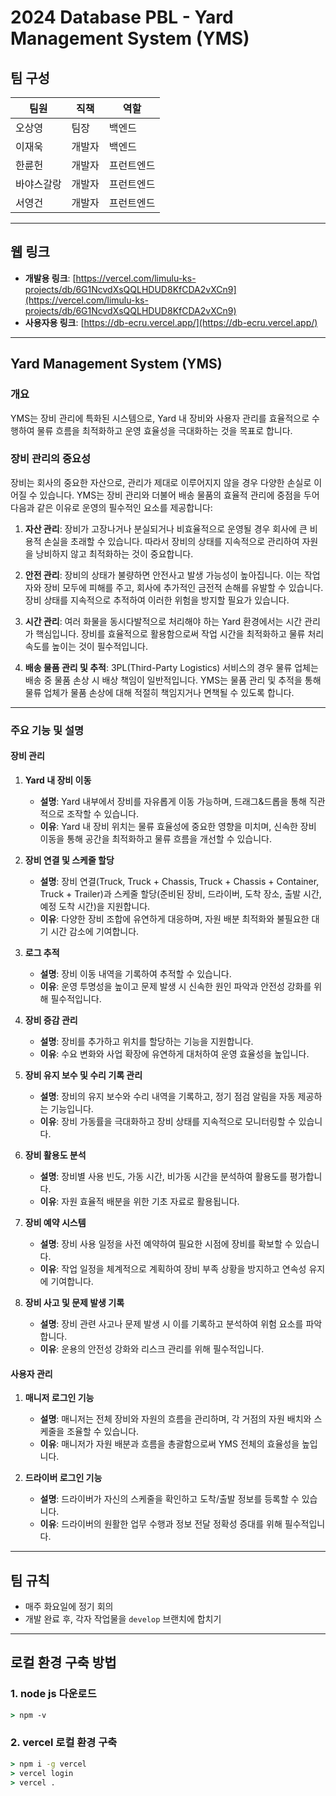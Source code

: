 # 2024 Database PBL - Yard Management System (YMS)

## 팀 구성

| 팀원       | 직책   | 역할       |
| ---------- | ------ | ---------- |
| 오상영     | 팀장   | 백엔드     |
| 이재욱     | 개발자 | 백엔드     |
| 한륜헌     | 개발자 | 프런트엔드 |
| 바야스갈랑 | 개발자 | 프런트엔드 |
| 서영건     | 개발자 | 프런트엔드 |

---

## 웹 링크

- **개발용 링크**: [https://vercel.com/limulu-ks-projects/db/6G1NcvdXsQQLHDUD8KfCDA2vXCn9](https://vercel.com/limulu-ks-projects/db/6G1NcvdXsQQLHDUD8KfCDA2vXCn9)
- **사용자용 링크**: [https://db-ecru.vercel.app/](https://db-ecru.vercel.app/)

---

## Yard Management System (YMS)

### 개요
YMS는 장비 관리에 특화된 시스템으로, Yard 내 장비와 사용자 관리를 효율적으로 수행하여 물류 흐름을 최적화하고 운영 효율성을 극대화하는 것을 목표로 합니다.

### 장비 관리의 중요성

장비는 회사의 중요한 자산으로, 관리가 제대로 이루어지지 않을 경우 다양한 손실로 이어질 수 있습니다. YMS는 장비 관리와 더불어 배송 물품의 효율적 관리에 중점을 두어 다음과 같은 이유로 운영의 필수적인 요소를 제공합니다:

1. **자산 관리**: 장비가 고장나거나 분실되거나 비효율적으로 운영될 경우 회사에 큰 비용적 손실을 초래할 수 있습니다. 따라서 장비의 상태를 지속적으로 관리하여 자원을 낭비하지 않고 최적화하는 것이 중요합니다.

2. **안전 관리**: 장비의 상태가 불량하면 안전사고 발생 가능성이 높아집니다. 이는 작업자와 장비 모두에 피해를 주고, 회사에 추가적인 금전적 손해를 유발할 수 있습니다. 장비 상태를 지속적으로 추적하여 이러한 위험을 방지할 필요가 있습니다.

3. **시간 관리**: 여러 화물을 동시다발적으로 처리해야 하는 Yard 환경에서는 시간 관리가 핵심입니다. 장비를 효율적으로 활용함으로써 작업 시간을 최적화하고 물류 처리 속도를 높이는 것이 필수적입니다.

4. **배송 물품 관리 및 추적**: 3PL(Third-Party Logistics) 서비스의 경우 물류 업체는 배송 중 물품 손상 시 배상 책임이 일반적입니다. YMS는 물품 관리 및 추적을 통해 물류 업체가 물품 손상에 대해 적절히 책임지거나 면책될 수 있도록 합니다.

---

### 주요 기능 및 설명

#### 장비 관리

1. **Yard 내 장비 이동**
   - **설명**: Yard 내부에서 장비를 자유롭게 이동 가능하며, 드래그&드롭을 통해 직관적으로 조작할 수 있습니다.
   - **이유**: Yard 내 장비 위치는 물류 효율성에 중요한 영향을 미치며, 신속한 장비 이동을 통해 공간을 최적화하고 물류 흐름을 개선할 수 있습니다.

2. **장비 연결 및 스케줄 할당**
   - **설명**: 장비 연결(Truck, Truck + Chassis, Truck + Chassis + Container, Truck + Trailer)과 스케줄 할당(준비된 장비, 드라이버, 도착 장소, 출발 시간, 예정 도착 시간)을 지원합니다.
   - **이유**: 다양한 장비 조합에 유연하게 대응하며, 자원 배분 최적화와 불필요한 대기 시간 감소에 기여합니다.

3. **로그 추적**
   - **설명**: 장비 이동 내역을 기록하여 추적할 수 있습니다.
   - **이유**: 운영 투명성을 높이고 문제 발생 시 신속한 원인 파악과 안전성 강화를 위해 필수적입니다.

4. **장비 증감 관리**
   - **설명**: 장비를 추가하고 위치를 할당하는 기능을 지원합니다.
   - **이유**: 수요 변화와 사업 확장에 유연하게 대처하여 운영 효율성을 높입니다.

5. **장비 유지 보수 및 수리 기록 관리**
   - **설명**: 장비의 유지 보수와 수리 내역을 기록하고, 정기 점검 알림을 자동 제공하는 기능입니다.
   - **이유**: 장비 가동률을 극대화하고 장비 상태를 지속적으로 모니터링할 수 있습니다.

6. **장비 활용도 분석**
   - **설명**: 장비별 사용 빈도, 가동 시간, 비가동 시간을 분석하여 활용도를 평가합니다.
   - **이유**: 자원 효율적 배분을 위한 기초 자료로 활용됩니다.

7. **장비 예약 시스템**
   - **설명**: 장비 사용 일정을 사전 예약하여 필요한 시점에 장비를 확보할 수 있습니다.
   - **이유**: 작업 일정을 체계적으로 계획하여 장비 부족 상황을 방지하고 연속성 유지에 기여합니다.

8. **장비 사고 및 문제 발생 기록**
   - **설명**: 장비 관련 사고나 문제 발생 시 이를 기록하고 분석하여 위험 요소를 파악합니다.
   - **이유**: 운용의 안전성 강화와 리스크 관리를 위해 필수적입니다.

#### 사용자 관리

1. **매니저 로그인 기능**
   - **설명**: 매니저는 전체 장비와 자원의 흐름을 관리하며, 각 거점의 자원 배치와 스케줄을 조율할 수 있습니다.
   - **이유**: 매니저가 자원 배분과 흐름을 총괄함으로써 YMS 전체의 효율성을 높입니다.

2. **드라이버 로그인 기능**
   - **설명**: 드라이버가 자신의 스케줄을 확인하고 도착/출발 정보를 등록할 수 있습니다.
   - **이유**: 드라이버의 원활한 업무 수행과 정보 전달 정확성 증대를 위해 필수적입니다.

---

## 팀 규칙

- 매주 화요일에 정기 회의
- 개발 완료 후, 각자 작업물을 `develop` 브랜치에 합치기

---

## 로컬 환경 구축 방법

### 1. node js 다운로드

```cmd
> npm -v
```



### 2. vercel 로컬 환경 구축

```cmd
> npm i -g vercel
> vercel login
> vercel .
```
